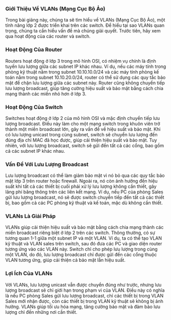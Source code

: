 ### Giới Thiệu Về VLANs (Mạng Cục Bộ Ảo)

Trong bài giảng này, chúng ta sẽ tìm hiểu về VLANs (Mạng Cục Bộ Ảo), một tính năng lớp 2 được triển khai trên các switch. Để hiểu tại sao VLANs quan trọng, chúng ta cần hiểu vấn đề mà chúng giải quyết. Trước tiên, hãy xem qua hoạt động của các router và switch.

### Hoạt Động Của Router

Routers hoạt động ở lớp 3 trong mô hình OSI, có nhiệm vụ chính là định tuyến lưu lượng giữa các subnet IP khác nhau. Ví dụ, nếu các máy tính trong phòng kỹ thuật nằm trong subnet 10.10.10.0/24 và các máy tính phòng kế toán nằm trong subnet 10.10.20.0/24, router có thể sử dụng các quy tắc bảo mật để chặn lưu lượng giữa các subnet này. Router cũng không chuyển tiếp lưu lượng broadcast, giúp tăng cường hiệu suất và bảo mật bằng cách chia mạng thành các miền nhỏ hơn ở lớp 3.

### Hoạt Động Của Switch

Switches hoạt động ở lớp 2 của mô hình OSI và mặc định chuyển tiếp lưu lượng broadcast. Điều này làm cho một mạng switch trong khuôn viên trở thành một miền broadcast lớn, gây ra vấn đề về hiệu suất và bảo mật. Khi có lưu lượng unicast trong cùng subnet, switch sẽ chuyển lưu lượng đến đúng địa chỉ MAC đã học được, giúp cải thiện hiệu suất và bảo mật. Tuy nhiên, với lưu lượng broadcast, switch sẽ gửi đến tất cả các cổng, bao gồm cả các subnet IP khác nhau.

### Vấn Đề Với Lưu Lượng Broadcast

Lưu lượng broadcast có thể làm giảm bảo mật vì nó bỏ qua các quy tắc bảo mật lớp 3 trên router hoặc firewall. Ngoài ra, nó còn ảnh hưởng đến hiệu suất khi tất cả các thiết bị cuối phải xử lý lưu lượng không cần thiết, gây lãng phí băng thông trên các liên kết mạng. Ví dụ, nếu PC của phòng Sales gửi lưu lượng broadcast, nó sẽ được switch chuyển tiếp đến tất cả các thiết bị, bao gồm cả các PC phòng kỹ thuật và kế toán, mặc dù không cần thiết.

### VLANs Là Giải Pháp

VLANs giúp cải thiện hiệu suất và bảo mật bằng cách chia mạng thành các miền broadcast riêng biệt ở lớp 2 trên các switch. Thông thường, có sự tương quan 1-1 giữa một subnet IP và một VLAN. Ví dụ, ta có thể tạo VLAN kỹ thuật và VLAN sales trên switch, sau đó đưa các PC và giao diện router tương ứng vào các VLAN này. Switch chỉ cho phép lưu lượng trong cùng một VLAN, do đó, lưu lượng broadcast chỉ được gửi đến các cổng thuộc VLAN tương ứng, giúp cải thiện cả bảo mật lẫn hiệu suất.

### Lợi Ích Của VLANs

Với VLANs, lưu lượng unicast vẫn được chuyển đúng như trước, nhưng lưu lượng broadcast sẽ chỉ giới hạn trong phạm vi của VLAN. Điều này có nghĩa là nếu PC phòng Sales gửi lưu lượng broadcast, chỉ các thiết bị trong VLAN Sales mới nhận được, còn các thiết bị trong VLAN kỹ thuật sẽ không bị ảnh hưởng. VLANs giúp tối ưu hóa mạng, tăng cường bảo mật và đảm bảo lưu lượng chỉ đến những nơi cần thiết.
